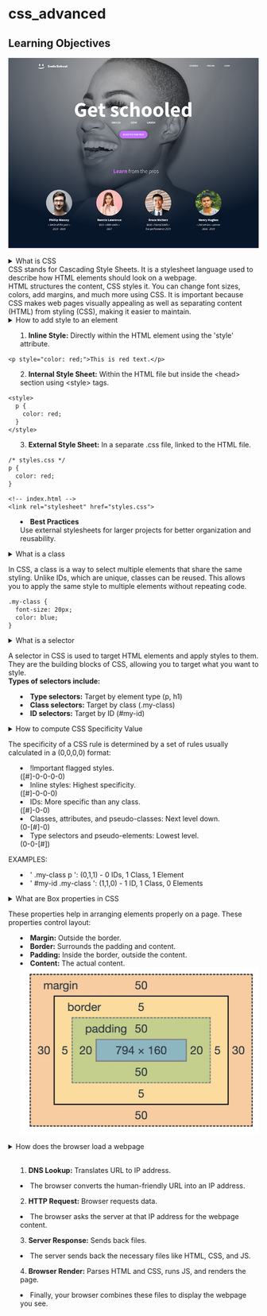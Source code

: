 # css_advanced
## Learning Objectives

![Header and Banner](images/header%20and%20banner.jpg)

<details>
<summary>What is CSS<summary>
CSS stands for Cascading Style Sheets. It is a stylesheet language used to describe how HTML elements should look on a webpage.<br>
HTML structures the content, CSS styles it. You can change font sizes, colors, add margins, and much more using CSS. It is important because CSS makes web pages visually appealing as well as
separating content (HTML) from styling (CSS), making it easier to maintain.
</details>

<details>
<summary>How to add style to an element<summary>

1. <b>Inline Style:</b> Directly within the HTML element using the 'style' attribute.
```
<p style="color: red;">This is red text.</p>
```
2. <b>Internal Style Sheet:</b> Within the HTML file but inside the \<head> section using \<style> tags.
```
<style>
  p {
    color: red;
  }
</style>
```
3. <b>External Style Sheet:</b> In a separate .css file, linked to the HTML file.
```
/* styles.css */
p {
  color: red;
}
```
```
<!-- index.html -->
<link rel="stylesheet" href="styles.css">
```
- <b>Best Practices</b><br>
Use external stylesheets for larger projects for better organization and reusability.

</details>

<details>
<summary>What is a class<summary>

In CSS, a class is a way to select multiple elements that share the same styling. Unlike IDs, which are unique, classes can be reused. This allows you to apply the same style to multiple elements without repeating code.
```
.my-class {
  font-size: 20px;
  color: blue;
}
```
</details>

<details>
<summary>What is a selector<summary>

A selector in CSS is used to target HTML elements and apply styles to them. They are the building blocks of CSS, allowing you to target what you want to style.<br>
<b>Types of selectors include:</b>

- <b>Type selectors:</b> Target by element type (p, h1)
- <b>Class selectors:</b> Target by class (.my-class)
- <b>ID selectors:</b> Target by ID (#my-id)
</details>

<details>
<summary>How to compute CSS Specificity Value<summary>

The specificity of a CSS rule is determined by a set of rules usually calculated in a (0,0,0,0) format:

- !Important flagged styles.<br>([#]-0-0-0-0)
- Inline styles: Highest specificity.<br>([#]-0-0-0)
- IDs: More specific than any class.<br>([#]-0-0)
- Classes, attributes, and pseudo-classes: Next level down.<br>(0-[#]-0)
- Type selectors and pseudo-elements: Lowest level.<br>(0-0-[#])

EXAMPLES:
- ' .my-class p ': (0,1,1) - 0 IDs, 1 Class, 1 Element
- ' #my-id .my-class ': (1,1,0) - 1 ID, 1 Class, 0 Elements
</details>

<details>
<summary>What are Box properties in CSS<summary>

These properties help in arranging elements properly on a page.
These properties control layout:
- <b>Margin:</b> Outside the border.
- <b>Border:</b> Surrounds the padding and content.
- <b>Padding:</b>  Inside the border, outside the content.
- <b>Content:</b> The actual content.
![box-model-css](images/CSS-Box-Model.webp)
</details>

<details>
<summary>How does the browser load a webpage<summary><br>

1. <b>DNS Lookup:</b> Translates URL to IP address.
- The browser converts the human-friendly URL into an IP address.
2. <b>HTTP Request:</b> Browser requests data.
- The browser asks the server at that IP address for the webpage content.
3. <b>Server Response:</b> Sends back files.
- The server sends back the necessary files like HTML, CSS, and JS.
4. <b>Browser Render:</b> Parses HTML and CSS, runs JS, and renders the page.
- Finally, your browser combines these files to display the webpage you see.
</details>
